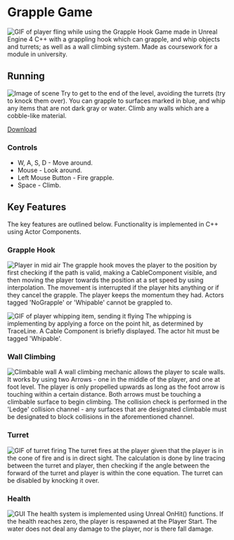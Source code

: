 # Grapple Game
![GIF of player fling while using the Grapple Hook](TODO)
Game made in Unreal Engine 4 C++ with a grappling hook which can grapple, and whip objects and turrets; as well as a wall climbing system. Made as coursework for a module in university.


## Running
![Image of scene](TODO)
Try to get to the end of the level, avoiding the turrets (try to knock them over). You can grapple to surfaces marked in blue, and whip any items that are not dark gray or water. Climb any walls which are a cobble-like material.

[Download](TODO)

### Controls
* W, A, S, D - Move around.
* Mouse - Look around.
* Left Mouse Button - Fire grapple.
* Space - Climb.


## Key Features
The key features are outlined below. Functionality is implemented in C++ using Actor Components.

### Grapple Hook
![Player in mid air](TODO)
The grapple hook moves the player to the position by first checking if the path is valid, making a CableComponent visible, and then moving the player towards the position at a set speed by using interpolation. The movement is interrupted if the player hits anything or if they cancel the grapple. The player keeps the momentum they had. Actors tagged 'NoGrapple' or 'Whipable' cannot be grappled to.

![GIF of player whipping item, sending it flying](TODO)
The whipping is implementing by applying a force on the point hit, as determined by TraceLine. A Cable Component is briefly displayed. The actor hit must be tagged 'Whipable'. 

### Wall Climbing
![Climbable wall](TODO)
A wall climbing mechanic allows the player to scale walls. It works by using two Arrows - one in the middle of the player, and one at foot level. The player is only propelled upwards as long as the foot arrow is touching within a certain distance. Both arrows must be touching a climbable surface to begin climbing. The collision check is performed in the 'Ledge' collision channel - any surfaces that are designated climbable must be designated to block collisions in the aforementioned channel.

### Turret
![GIF of turret firing](TODO)
The turret fires at the player given that the player is in the cone of fire and is in direct sight. The calculation is done by line tracing between the turret and player, then checking if the angle between the forward of the turret and player is within the cone equation. The turret can be disabled by knocking it over.

### Health
![GUI](TODO)
The health system is implemented using Unreal OnHit() functions. If the health reaches zero, the player is respawned at the Player Start. The water does not deal any damage to the player, nor is there fall damage.
